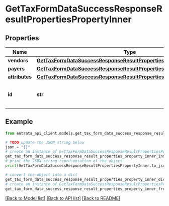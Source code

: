 # GetTaxFormDataSuccessResponseResultPropertiesPropertyInner


## Properties

Name | Type | Description | Notes
------------ | ------------- | ------------- | -------------
**vendors** | [**GetTaxFormDataSuccessResponseResultPropertiesPropertyInnerVendors**](GetTaxFormDataSuccessResponseResultPropertiesPropertyInnerVendors.md) |  | 
**payers** | [**GetTaxFormDataSuccessResponseResultPropertiesPropertyInnerPayers**](GetTaxFormDataSuccessResponseResultPropertiesPropertyInnerPayers.md) |  | 
**attributes** | [**GetTaxFormDataSuccessResponseResultPropertiesPropertyInnerAttributes**](GetTaxFormDataSuccessResponseResultPropertiesPropertyInnerAttributes.md) |  | 
**id** | **str** | Unique identifier for the property. | [optional] 

## Example

```python
from entrata_api_client.models.get_tax_form_data_success_response_result_properties_property_inner import GetTaxFormDataSuccessResponseResultPropertiesPropertyInner

# TODO update the JSON string below
json = "{}"
# create an instance of GetTaxFormDataSuccessResponseResultPropertiesPropertyInner from a JSON string
get_tax_form_data_success_response_result_properties_property_inner_instance = GetTaxFormDataSuccessResponseResultPropertiesPropertyInner.from_json(json)
# print the JSON string representation of the object
print(GetTaxFormDataSuccessResponseResultPropertiesPropertyInner.to_json())

# convert the object into a dict
get_tax_form_data_success_response_result_properties_property_inner_dict = get_tax_form_data_success_response_result_properties_property_inner_instance.to_dict()
# create an instance of GetTaxFormDataSuccessResponseResultPropertiesPropertyInner from a dict
get_tax_form_data_success_response_result_properties_property_inner_from_dict = GetTaxFormDataSuccessResponseResultPropertiesPropertyInner.from_dict(get_tax_form_data_success_response_result_properties_property_inner_dict)
```
[[Back to Model list]](../README.md#documentation-for-models) [[Back to API list]](../README.md#documentation-for-api-endpoints) [[Back to README]](../README.md)


